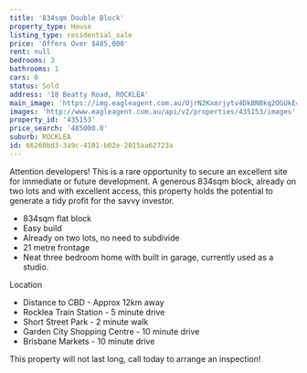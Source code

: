 ```yaml
---
title: '834sqm Double Block'
property_type: House
listing_type: residential_sale
price: 'Offers Over $485,000'
rent: null
bedrooms: 3
bathrooms: 1
cars: 0
status: Sold
address: '18 Beatty Road, ROCKLEA'
main_image: 'https://img.eagleagent.com.au/OjrN2Kxmrjytv4DkBNBkq2OGUkE=/1280x854/smart/https://s3-us-west-2.amazonaws.com/eagleagent-orig/images/6821063/124794958-image-M.jpg'
images: 'http://www.eagleagent.com.au/api/v2/properties/435153/images'
property_id: '435153'
price_search: '485000.0'
suburb: ROCKLEA
id: 66260bd3-3a9c-4101-b02e-2015aa62723a
---
```

Attention developers! This is a rare opportunity to secure an excellent site for immediate or future development. A generous 834sqm block, already on two lots and with excellent access, this property holds the potential to generate a tidy profit for the savvy investor.

*  834sqm flat block
*  Easy build
*  Already on two lots, no need to subdivide
*  21 metre frontage
*  Neat three bedroom home with built in garage, currently used as a studio.

Location
*  Distance to CBD - Approx 12km away
*  Rocklea Train Station - 5 minute drive
*  Short Street Park - 2 minute walk
*  Garden City Shopping Centre  - 10 minute drive
*  Brisbane Markets - 10 minute drive

This property will not last long, call today to arrange an inspection!